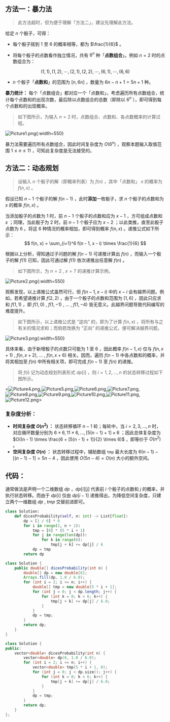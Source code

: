 ## 方法一：暴力法

> 此方法超时，但为便于理解「方法二」，建议先理解此方法。

给定 $n$ 个骰子，可得：

- 每个骰子摇到 $1$ 至 $6$ 的概率相等，都为 $\frac{1}{6}$ 。

- 将每个骰子的点数看作独立情况，共有 $6^n$ 种「**点数组合**」。例如 $n = 2$ 时的点数组合为：

$$
(1,1), (1,2), \cdots, (2, 1), (2, 2), \cdots, (6,1), \cdots, (6, 6)
$$

- $n$ 个骰子「**点数和**」的范围为 $[n, 6n]$ ，数量为 $6n - n + 1 = 5n + 1$ 种。

**暴力统计：** 每个「点数组合」都对应一个「点数和」，考虑遍历所有点数组合，统计每个点数和的出现次数，最后除以点数组合的总数（即除以 $6^n$ ），即可得到每个点数和的出现概率。

> 如下图所示，为输入 $n = 2$ 时，点数组合、点数和、各点数概率的计算过程。

![Picture1.png](https://pic.leetcode-cn.com/1615223242-EMOnIR-Picture1.png){:width=550}

暴力法需要遍历所有点数组合，因此时间复杂度为 $O(6^n)$ ，观察本题输入取值范围 $1 \leq n \leq 11$ ，可知此复杂度是无法接受的。

## 方法二：动态规划

> 设输入 $n$ 个骰子的解（即概率列表）为 $f(n)$ ，其中「点数和」 $x$ 的概率为 $f(n, x)$ 。

假设已知 $n - 1$ 个骰子的解 $f(n - 1)$ ，此时**添加**一枚骰子，求 $n$ 个骰子的点数和为 $x$ 的概率 $f(n, x)$ 。

当添加骰子的点数为 $1$ 时，前 $n - 1$ 个骰子的点数和应为 $x - 1$ ，方可组成点数和 $x$ ；同理，当此骰子为 $2$ 时，前 $n - 1$ 个骰子应为 $x - 2$ ；以此类推，直至此骰子点数为 $6$ 。将这 $6$ 种情况的概率相加，即可得到概率 $f(n, x)$ 。递推公式如下所示：
$$
f(n, x) = \sum_{i=1}^6 f(n - 1, x - i) \times \frac{1}{6}
$$

根据以上分析，得知通过子问题的解 $f(n - 1)$ 可递推计算出 $f(n)$ ，而输入一个骰子的解 $f(1)$ 已知，因此可通过解 $f(1)$ 依次递推出任意解 $f(n)$ 。

> 如下图所示，为 $n = 2$ , $x = 7$ 的递推计算示例。

![Picture2.png](https://pic.leetcode-cn.com/1614960989-tpJNRQ-Picture2.png){:width=550}

观察发现，以上递推公式虽然可行，但 $f(n - 1, x - i)$ 中的 $x - i$ 会有越界问题。例如，若希望递推计算 $f(2, 2)$ ，由于一个骰子的点数和范围为 $[1, 6]$ ，因此只应求和 $f(1, 1)$ ，即 $f(1, 0)$ , $f(1, -1)$ , ... , $f(1, -4)$ 皆无意义。此越界问题导致代码编写的难度提升。

> 如下图所示，以上递推公式是 “逆向” 的，即为了计算 $f(n, x)$ ，将所有与之有关的情况求和；而倘若改换为 “正向” 的递推公式，便可解决越界问题。

![Picture3.png](https://pic.leetcode-cn.com/1614960989-mMonMs-Picture3.png){:width=550}

具体来看，由于新增骰子的点数只可能为 $1$ 至 $6$ ，因此概率 $f(n - 1, x)$ 仅与 $f(n, x + 1)$ , $f(n, x + 2)$, ... , $f(n, x + 6)$ 相关。因而，遍历 $f(n - 1)$ 中各点数和的概率，并将其相加至 $f(n)$ 中所有相关项，即可完成 $f(n - 1)$ 至 $f(n)$ 的递推。

> 将 $f(i)$ 记为动态规划列表形式 $dp[i]$ ，则 $i = 1, 2, ..., n$ 的状态转移过程如下图所示。

<![Picture4.png](https://pic.leetcode-cn.com/1614960989-vkPMks-Picture4.png),![Picture5.png](https://pic.leetcode-cn.com/1614960989-lzbHYA-Picture5.png),![Picture6.png](https://pic.leetcode-cn.com/1614960989-pNSQec-Picture6.png),![Picture7.png](https://pic.leetcode-cn.com/1614960989-oRLcts-Picture7.png),![Picture8.png](https://pic.leetcode-cn.com/1614960989-foAgUF-Picture8.png),![Picture9.png](https://pic.leetcode-cn.com/1614960989-hYgICF-Picture9.png),![Picture10.png](https://pic.leetcode-cn.com/1614960989-SlimYn-Picture10.png),![Picture11.png](https://pic.leetcode-cn.com/1614960989-AnyWXD-Picture11.png),![Picture12.png](https://pic.leetcode-cn.com/1614960989-WyeOfz-Picture12.png)>

### 复杂度分析：

- **时间复杂度 $O(n ^ 2)$ ：** 状态转移循环 $n - 1$ 轮；每轮中，当 $i = 2, 3, ..., n$ 时，对应循环数量分别为 $6 \times 6, 11 \times 6, ..., [5(n - 1) + 1] \times 6$ ；因此总体复杂度为 $O((n - 1) \times \frac{6 + [5(n - 1) + 1]}{2} \times 6)$ ，即等价于 $O(n^2)$ 。
- **空间复杂度 $O(n)$ ：** 状态转移过程中，辅助数组 `tmp` 最大长度为 $6(n-1) - [(n-1) - 1] = 5n - 4$ ，因此使用 $O(5n - 4) = O(n)$ 大小的额外空间。

## 代码：

通常做法是声明一个二维数组 $dp$ ，$dp[i][j]$ 代表前 $i$ 个骰子的点数和 $j$ 的概率，并执行状态转移。而由于 $dp[i]$ 仅由 $dp[i-1]$ 递推得出，为降低空间复杂度，只建立两个一维数组 $dp$ , $tmp$ 交替前进即可。

```Python []
class Solution:
    def dicesProbability(self, n: int) -> List[float]:
        dp = [1 / 6] * 6
        for i in range(2, n + 1):
            tmp = [0] * (5 * i + 1)
            for j in range(len(dp)):
                for k in range(6):
                    tmp[j + k] += dp[j] / 6
            dp = tmp
        return dp
```

```Java []
class Solution {
    public double[] dicesProbability(int n) {
        double[] dp = new double[6];
        Arrays.fill(dp, 1.0 / 6.0);
        for (int i = 2; i <= n; i++) {
            double[] tmp = new double[5 * i + 1];
            for (int j = 0; j < dp.length; j++) {
                for (int k = 0; k < 6; k++) {
                    tmp[j + k] += dp[j] / 6.0;
                }
            }
            dp = tmp;
        }
        return dp;
    }
}
```

```C++ []
class Solution {
public:
    vector<double> dicesProbability(int n) {
        vector<double> dp(6, 1.0 / 6.0);
        for (int i = 2; i <= n; i++) {
            vector<double> tmp(5 * i + 1, 0);
            for (int j = 0; j < dp.size(); j++) {
                for (int k = 0; k < 6; k++) {
                    tmp[j + k] += dp[j] / 6.0;
                }
            }
            dp = tmp;
        }
        return dp;
    }
};
```